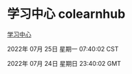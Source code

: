 # 学习中心 colearnhub
[学习中心](http://219.139.196.104:56308/colearnhub/)

2022年 07月 25日 星期一 07:40:02 CST

2022年 07月 24日 星期日 23:40:02 GMT
